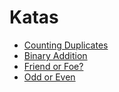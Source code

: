 # Katas

- [Counting Duplicates](counting%20duplicates.md#counting-duplicates)
- [Binary Addition](Binary%20Addition.md#binary-addition)
- [Friend or Foe?](Friend%20or%20Foe.md#friend-or-foe)
- [Odd or Even](Odd%20or%20Even.md#odd-or-even)

